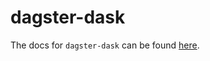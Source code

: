 # dagster-dask

The docs for `dagster-dask` can be found
[here](https://docs.dagster.io/docs/apidocs/libraries/dagster_dask).
